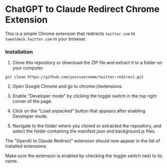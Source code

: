 # ChatGPT to Claude Redirect Chrome Extension

This is a simple Chrome extension that redirects `twitter.com` to `tweetdeck.twitter.com` in your browser.

### Installation

1. Clone this repository or download the ZIP file and extract it to a folder on your computer.

```
git clone https://github.com/yourusername/twitter-redirect.git
```

2. Open Google Chrome and go to chrome://extensions.

3. Enable "Developer mode" by clicking the toggle switch in the top right corner of the page.

4. Click on the "Load unpacked" button that appears after enabling Developer mode.

5. Navigate to the folder where you cloned or extracted the repository, and select the folder containing the manifest.json and background.js files.

The "OpenAI to Claude Redirect" extension should now appear in the list of installed extensions.

Make sure the extension is enabled by checking the toggle switch next to its name.
